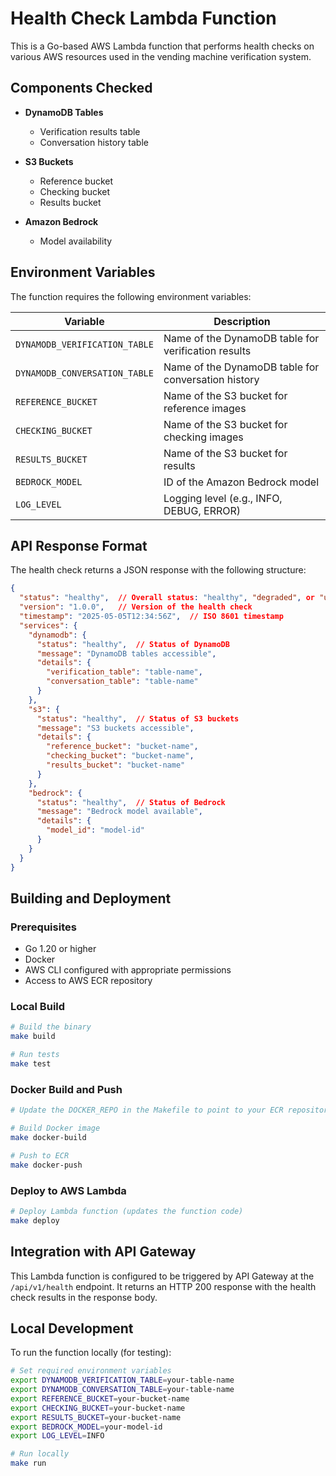 # Health Check Lambda Function

This is a Go-based AWS Lambda function that performs health checks on various AWS resources used in the vending machine verification system.

## Components Checked

- **DynamoDB Tables**
  - Verification results table
  - Conversation history table
  
- **S3 Buckets**
  - Reference bucket
  - Checking bucket
  - Results bucket
  
- **Amazon Bedrock**
  - Model availability

## Environment Variables

The function requires the following environment variables:

| Variable | Description |
|----------|-------------|
| `DYNAMODB_VERIFICATION_TABLE` | Name of the DynamoDB table for verification results |
| `DYNAMODB_CONVERSATION_TABLE` | Name of the DynamoDB table for conversation history |
| `REFERENCE_BUCKET` | Name of the S3 bucket for reference images |
| `CHECKING_BUCKET` | Name of the S3 bucket for checking images |
| `RESULTS_BUCKET` | Name of the S3 bucket for results |
| `BEDROCK_MODEL` | ID of the Amazon Bedrock model |
| `LOG_LEVEL` | Logging level (e.g., INFO, DEBUG, ERROR) |

## API Response Format

The health check returns a JSON response with the following structure:

```json
{
  "status": "healthy",  // Overall status: "healthy", "degraded", or "unhealthy"
  "version": "1.0.0",   // Version of the health check
  "timestamp": "2025-05-05T12:34:56Z",  // ISO 8601 timestamp
  "services": {
    "dynamodb": {
      "status": "healthy",  // Status of DynamoDB
      "message": "DynamoDB tables accessible",
      "details": {
        "verification_table": "table-name",
        "conversation_table": "table-name"
      }
    },
    "s3": {
      "status": "healthy",  // Status of S3 buckets
      "message": "S3 buckets accessible",
      "details": {
        "reference_bucket": "bucket-name",
        "checking_bucket": "bucket-name",
        "results_bucket": "bucket-name"
      }
    },
    "bedrock": {
      "status": "healthy",  // Status of Bedrock
      "message": "Bedrock model available",
      "details": {
        "model_id": "model-id"
      }
    }
  }
}
```

## Building and Deployment

### Prerequisites

- Go 1.20 or higher
- Docker
- AWS CLI configured with appropriate permissions
- Access to AWS ECR repository

### Local Build

```bash
# Build the binary
make build

# Run tests
make test
```

### Docker Build and Push

```bash
# Update the DOCKER_REPO in the Makefile to point to your ECR repository

# Build Docker image
make docker-build

# Push to ECR
make docker-push
```

### Deploy to AWS Lambda

```bash
# Deploy Lambda function (updates the function code)
make deploy
```

## Integration with API Gateway

This Lambda function is configured to be triggered by API Gateway at the `/api/v1/health` endpoint. It returns an HTTP 200 response with the health check results in the response body.

## Local Development

To run the function locally (for testing):

```bash
# Set required environment variables
export DYNAMODB_VERIFICATION_TABLE=your-table-name
export DYNAMODB_CONVERSATION_TABLE=your-table-name
export REFERENCE_BUCKET=your-bucket-name
export CHECKING_BUCKET=your-bucket-name
export RESULTS_BUCKET=your-bucket-name
export BEDROCK_MODEL=your-model-id
export LOG_LEVEL=INFO

# Run locally
make run
```